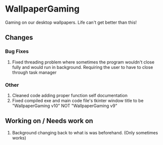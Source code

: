 # WallpaperGaming
Gaming on our desktop wallpapers. Life can't get better than this!

## Changes
### Bug Fixes
1. Fixed threading problem where sometimes the program wouldn't close fully and would run in background. Requiring the user to have to close through task manager
### Other
1. Cleaned code adding proper function self documentation
2. Fixed compiled exe and main code file's tkinter window title to be "WallpaperGaming v10" NOT "WallpaperGaming v9"

## Working on / Needs work on
1. Background changing back to what is was beforehand. (Only sometimes works)
